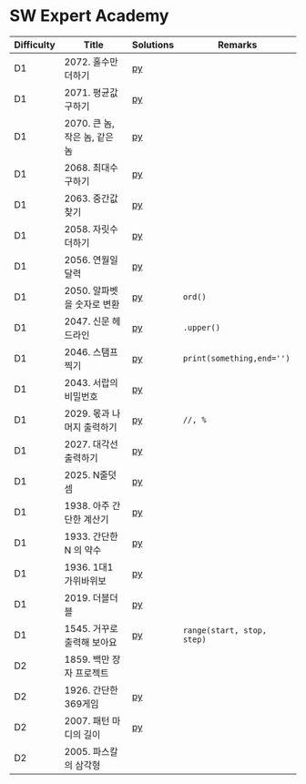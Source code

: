 # SW Expert Academy

| Difficulty | Title | Solutions | Remarks |
| ---- | ---- | ---- | ---- |
| D1 | 2072. 홀수만 더하기 | [py](solutions/D1/2072.py) | |
| D1 | 2071. 평균값 구하기 | [py](solutions/D1/2071.py) | |
| D1 | 2070. 큰 놈, 작은 놈, 같은 놈 | [py](solutions/D1/2070.py) | |
| D1 | 2068. 최대수 구하기 | [py](solutions/D1/2068.py) | |
| D1 | 2063. 중간값 찾기 | [py](solutions/D1/2063.py) | |
| D1 | 2058. 자릿수 더하기 | [py](solutions/D1/2058.py) | |
| D1 | 2056. 연월일 달력 | [py](solutions/D1/2056.py) | |
| D1 | 2050. 알파벳을 숫자로 변환 | [py](solutions/D1/2050.py) | `ord()` |
| D1 | 2047. 신문 헤드라인 | [py](solutions/D1/2047.py) | `.upper()` |
| D1 | 2046. 스탬프 찍기 | [py](solutions/D1/2046.py) | `print(something,end='')` |
| D1 | 2043. 서랍의 비밀번호 | [py](solutions/D1/2043.py) | |
| D1 | 2029. 몫과 나머지 출력하기 | [py](solutions/D1/2029.py) | `//, %` |
| D1 | 2027. 대각선 출력하기 | [py](solutions/D1/2027.py) | |
| D1 | 2025. N줄덧셈 | [py](solutions/D1/2025.py) | |
| D1 | 1938. 아주 간단한 계산기 | [py](solutions/D1/1938.py) | |
| D1 | 1933. 간단한 N 의 약수 | [py](solutions/D1/1933.py) | |
| D1 | 1936. 1대1 가위바위보 | [py](solutions/D1/1936.py) | |
| D1 | 2019. 더블더블 | [py](solutions/D1/2019.py) | |
| D1 | 1545. 거꾸로 출력해 보아요 | [py](solutions/D1/1545.py) | `range(start, stop, step)` |
| D2 | 1859. 백만 장자 프로젝트 | | |
| D2 | 1926. 간단한 369게임 | [py](solutions/D2/1926.py) | |
| D2 | 2007. 패턴 마디의 길이 | [py](solutions/D2/2007.py) | |
| D2 | 2005. 파스칼의 삼각형 | | |


